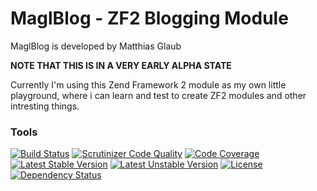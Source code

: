 # MaglBlog - ZF2 Blogging Module

MaglBlog is developed by Matthias Glaub

**NOTE THAT THIS IS IN A VERY EARLY ALPHA STATE**

Currently I'm using this Zend Framework 2 module as my own little playground,
where i can learn and test to create ZF2 modules and other intresting things.

### Tools

[![Build Status](https://travis-ci.org/maglnet/MaglBlog.svg?branch=master)](https://travis-ci.org/maglnet/MaglBlog)
[![Scrutinizer Code Quality](https://scrutinizer-ci.com/g/maglnet/MaglBlog/badges/quality-score.png?s=e7aa6d613e72cb87a66df1817563aae45d86292a)](https://scrutinizer-ci.com/g/maglnet/MaglBlog/)
[![Code Coverage](https://scrutinizer-ci.com/g/maglnet/MaglBlog/badges/coverage.png?s=5615e36efbb716985de81be31d9d026dca4e3c29)](https://scrutinizer-ci.com/g/maglnet/MaglBlog/)
[![Latest Stable Version](https://poser.pugx.org/maglnet/magl-blog/v/stable.png)](https://packagist.org/packages/maglnet/magl-blog)
[![Latest Unstable Version](https://poser.pugx.org/maglnet/magl-blog/v/unstable.png)](https://packagist.org/packages/maglnet/magl-blog)
[![License](https://poser.pugx.org/maglnet/magl-blog/license.png)](https://packagist.org/packages/maglnet/magl-blog)
[![Dependency Status](https://www.versioneye.com/user/projects/533223cc7bae4bb0ec0002a1/badge.png)](https://www.versioneye.com/user/projects/533223cc7bae4bb0ec0002a1)